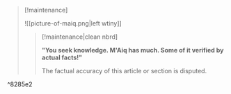 > [!maintenance] 
> 
> ![[picture-of-maiq.png|left wtiny]]
> 
> > [!maintenance|clean nbrd]
> > 
> > **"You seek knowledge. M'Aiq has much. Some of it verified by actual facts!"**
> > 
> > The factual accuracy of this article or section is disputed.

^8285e2
